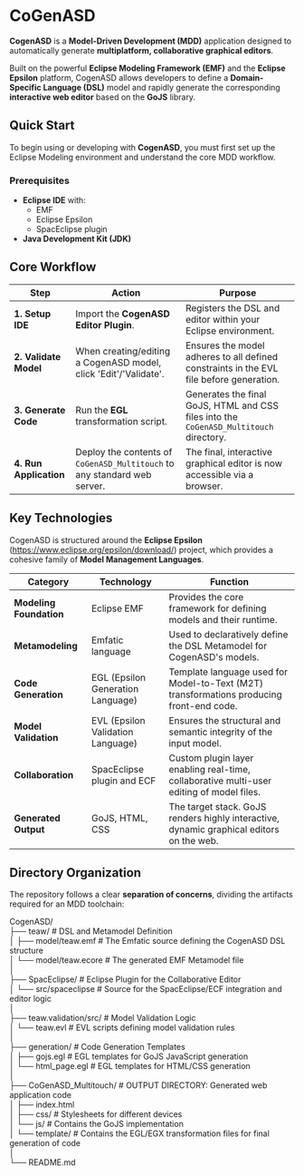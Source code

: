 # CoGenASD

**CogenASD** is a **Model-Driven Development (MDD)** application designed to automatically generate **multiplatform, collaborative graphical editors**.

Built on the powerful **Eclipse Modeling Framework (EMF)** and the **Eclipse Epsilon** platform, CogenASD allows developers to define a **Domain-Specific Language (DSL)** model and rapidly generate the corresponding **interactive web editor** based on the **GoJS** library.

## Quick Start

To begin using or developing with **CogenASD**, you must first set up the Eclipse Modeling environment and understand the core MDD workflow.

### **Prerequisites**

- **Eclipse IDE** with:
  - EMF
  - Eclipse Epsilon
  - SpacEclipse plugin
- **Java Development Kit (JDK)**

## Core Workflow

| Step | Action | Purpose |
|------|--------|----------|
| **1. Setup IDE** | Import the **CogenASD Editor Plugin**. | Registers the DSL and editor within your Eclipse environment. |
| **2. Validate Model** | When creating/editing a CogenASD model, click 'Edit'/'Validate'. | Ensures the model adheres to all defined constraints in the EVL file before generation. |
| **3. Generate Code** | Run the **EGL** transformation script. | Generates the final GoJS, HTML and CSS files into the `CoGenASD_Multitouch` directory. |
| **4. Run Application** | Deploy the contents of `CoGenASD_Multitouch` to any standard web server. | The final, interactive graphical editor is now accessible via a browser. |

## Key Technologies

CogenASD is structured around the **Eclipse Epsilon** (https://www.eclipse.org/epsilon/download/) project, which provides a cohesive family of **Model Management Languages**.

| Category | Technology | Function |
|-----------|-------------|-----------|
| **Modeling Foundation** | Eclipse EMF | Provides the core framework for defining models and their runtime. |
| **Metamodeling** | Emfatic language | Used to declaratively define the DSL Metamodel for CogenASD's models. |
| **Code Generation** | EGL (Epsilon Generation Language) | Template language used for Model-to-Text (M2T) transformations producing front-end code. |
| **Model Validation** | EVL (Epsilon Validation Language) | Ensures the structural and semantic integrity of the input model. |
| **Collaboration** | SpacEclipse plugin and ECF | Custom plugin layer enabling real-time, collaborative multi-user editing of model files. |
| **Generated Output** | GoJS, HTML, CSS | The target stack. GoJS renders highly interactive, dynamic graphical editors on the web. |

## Directory Organization

The repository follows a clear **separation of concerns**, dividing the artifacts required for an MDD toolchain:

CogenASD/<br>
├── teaw/                   # DSL and Metamodel Definition<br>
│   ├── model/teaw.emf      # The Emfatic source defining the CogenASD DSL structure<br>
│   └── model/teaw.ecore    # The generated EMF Metamodel file<br>
│<br>
├── SpacEclipse/            # Eclipse Plugin for the Collaborative Editor<br>
│   └── src/spaceclipse     # Source for the SpacEclipse/ECF integration and editor logic<br>
│<br>
├── teaw.validation/src/    # Model Validation Logic<br>
│   └── teaw.evl            # EVL scripts defining model validation rules<br>
│<br>
├── generation/             # Code Generation Templates<br>
│   ├── gojs.egl            # EGL templates for GoJS JavaScript generation<br>
│   └── html_page.egl       # EGL templates for HTML/CSS generation<br>
│<br>
├── CoGenASD_Multitouch/    # OUTPUT DIRECTORY: Generated web application code<br>
│   ├── index.html<br>
│   ├── css/                # Stylesheets for different devices<br>
│   └── js/                 # Contains the GoJS implementation<br>
│   └── template/           # Contains the EGL/EGX transformation files for final generation of code<br>
│<br>
└── README.md<br>

